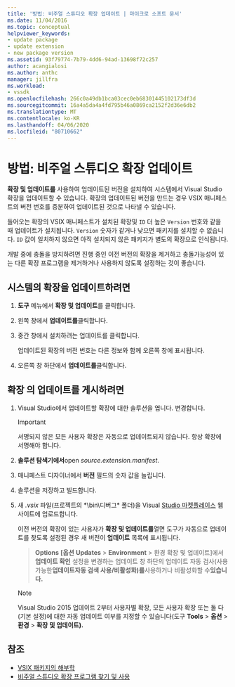 ```yaml
---
title: '방법: 비주얼 스튜디오 확장 업데이트 | 마이크로 소프트 문서'
ms.date: 11/04/2016
ms.topic: conceptual
helpviewer_keywords:
- update package
- update extension
- new package version
ms.assetid: 93f79774-7b79-4dd6-94ad-13698f72c257
author: acangialosi
ms.author: anthc
manager: jillfra
ms.workload:
- vssdk
ms.openlocfilehash: 266c0a49db1bca03cec0eb68301445102173df3d
ms.sourcegitcommit: 16a4a5da4a4fd795b46a0869ca2152f2d36e6db2
ms.translationtype: MT
ms.contentlocale: ko-KR
ms.lasthandoff: 04/06/2020
ms.locfileid: "80710662"
---
```

# <a name="how-to-update-a-visual-studio-extension"></a>방법: 비주얼 스튜디오 확장 업데이트
**확장 및 업데이트를** 사용하여 업데이트된 버전을 설치하여 시스템에서 Visual Studio 확장을 업데이트할 수 있습니다. 확장의 업데이트된 버전을 만드는 경우 VSIX 매니페스트의 버전 번호를 증분하여 업데이트된 것으로 나타낼 수 있습니다.

 들어오는 확장의 VSIX 매니페스트가 설치된 확장및 `ID` 더 높은 `Version` 번호와 같을 때 업데이트가 설치됩니다. `Version` 숫자가 같거나 낮으면 패키지를 설치할 수 없습니다. `ID` 값이 일치하지 않으면 아직 설치되지 않은 패키지가 별도의 확장으로 인식됩니다.

 개발 중에 충돌을 방지하려면 진행 중인 이전 버전의 확장을 제거하고 충돌가능성이 있는 다른 확장 프로그램을 제거하거나 사용하지 않도록 설정하는 것이 좋습니다.

## <a name="to-update-an-extension-on-your-system"></a>시스템의 확장을 업데이트하려면

1. **도구** 메뉴에서 **확장 및 업데이트**를 클릭합니다.

2. 왼쪽 창에서 **업데이트를**클릭합니다.

3. 중간 창에서 설치하려는 업데이트를 클릭합니다.

     업데이트된 확장의 버전 번호는 다른 정보와 함께 오른쪽 창에 표시됩니다.

4. 오른쪽 창 하단에서 **업데이트를**클릭합니다.

## <a name="to-publish-an-update-of-an-extension"></a>확장 의 업데이트를 게시하려면

1. Visual Studio에서 업데이트할 확장에 대한 솔루션을 엽니다. 변경합니다.

    > [!IMPORTANT]
    > 서명되지 않은 모든 사용자 확장은 자동으로 업데이트되지 않습니다. 항상 확장에 서명해야 합니다.

2. **솔루션 탐색기에서**open *source.extension.manifest*.

3. 매니페스트 디자이너에서 **버전** 필드의 숫자 값을 늘립니다.

4. 솔루션을 저장하고 빌드합니다.

5. 새 *.vsix* 파일(프로젝트의 *\bin\디버그\* 폴더)을 Visual [Studio 마켓플레이스](https://marketplace.visualstudio.com/vs) 웹 사이트에 업로드합니다.

     이전 버전의 확장이 있는 사용자가 **확장 및 업데이트를**열면 도구가 자동으로 업데이트를 찾도록 설정된 경우 새 버전이 **업데이트** 목록에 표시됩니다.

      > **Options** **[옵션** **Updates**  > **Environment** > 환경 확장 및 업데이트]에서 **업데이트 확인** 설정을 변경하는 업데이트 창 하단의 업데이트 자동 검사(사용 가능한**업데이트자동 검색 사용/비활성화)를**사용하거나 비활성화할 수**있습니다.**

    > [!NOTE]
    > Visual Studio 2015 업데이트 2부터 사용자별 확장, 모든 사용자 확장 또는 둘 다(기본 설정)에 대한 자동 업데이트 여부를 지정할 수 있습니다(도구 **Tools** > **옵션** > **환경** > **확장 및 업데이트).**

## <a name="see-also"></a>참조
- [VSIX 패키지의 해부학](../extensibility/anatomy-of-a-vsix-package.md)
- [비주얼 스튜디오 확장 프로그램 찾기 및 사용](../ide/finding-and-using-visual-studio-extensions.md)
